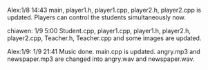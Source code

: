 Alex:1/8 14:43 main, player1.h, player1.cpp, player2.h, player2.cpp is updated. Players can control the students simultaneously now.

chiawen: 1/9 5:00 Student.cpp, player1.cpp, player1.h, player2.h, player2.cpp, Teacher.h, Teacher.cpp and some images are updated. 
            
Alex:1/9: 1/9 21:41 Music done. main.cpp is updated. angry.mp3 and newspaper.mp3 are changed into angry.wav and newspaper.wav.           
